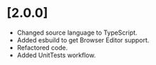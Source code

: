 # [2.0.0]

- Changed source language to TypeScript.
- Added esbuild to get Browser Editor support.
- Refactored code.
- Added UnitTests workflow.
